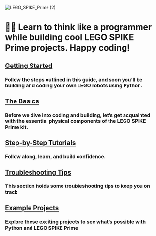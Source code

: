 ![LEGO_SPIKE_Prime (2)](https://github.com/tconey01/legospikeprime-repo/assets/119706185/57541aa3-a0eb-41f1-a89f-007c188684f1)

# 🤖🐍 Learn to think like a programmer while building cool LEGO SPIKE Prime projects. Happy coding!

## [Getting Started](GettingStarted) 
### Follow the steps outlined in this guide, and soon you’ll be building and coding your own LEGO robots using Python.

## [The Basics](TheBasics)
### Before we dive into coding and building, let’s get acquainted with the essential physical components of the LEGO SPIKE Prime kit.

## [Step-by-Step Tutorials](step-by-steptutorials)
### Follow along, learn, and build confidence.

## [Troubleshooting Tips](troubleshootingtips)
### This section holds some troubleshooting tips to keep you on track

## [Example Projects](ExampleProjects)
### Explore these exciting projects to see what’s possible with Python and LEGO SPIKE Prime


